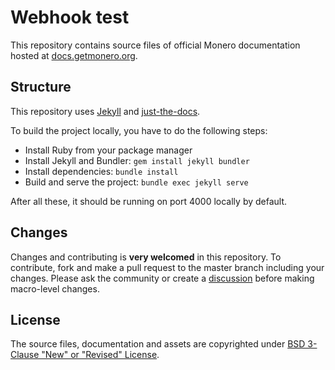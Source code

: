 # Webhook test

This repository contains source files of official Monero documentation hosted at [docs.getmonero.org](https://docs.getmonero.org).

## Structure

This repository uses [Jekyll](https://jekyllrb.com/) and [just-the-docs](https://just-the-docs.com/).

To build the project locally, you have to do the following steps:

- Install Ruby from your package manager
- Install Jekyll and Bundler: `gem install jekyll bundler`
- Install dependencies: `bundle install`
- Build and serve the project: `bundle exec jekyll serve`

After all these, it should be running on port 4000 locally by default.

## Changes

Changes and contributing is **very welcomed** in this repository. To contribute, fork and make a pull request to the master branch including your changes. Please ask the community or create a [discussion](https://github.com/monero-project/monero-docs/discussions/new/choose) before making macro-level changes.

## License

The source files, documentation and assets are copyrighted under [BSD 3-Clause "New" or "Revised" License](LICENSE.md).
